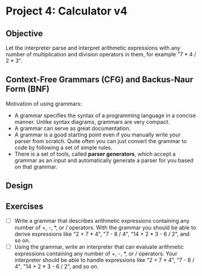 # Project 4: Calculator v4

## Objective

Let the interpreter parse and interpret arithmetic expressions with any number of multiplication and division operators in them, for example "7 * 4 / 2 * 3".




## Context-Free Grammars (CFG) and Backus-Naur Form (BNF)

Motivation of using grammars:

- A grammar specifies the syntax of a programming language in a concise manner. Unlike syntax diagrams, grammars are very compact.
- A grammar can serve as great documentation.
- A grammar is a good starting point even if you manually write your parser from scratch. Quite often you can just convert the grammar to code by following a set of simple rules.
- There is a set of tools, called **parser generators**, which accept a grammar as an input and automatically generate a parser for you based on that grammar.




## Design




## Exercises

- [ ] Write a grammar that describes arithmetic expressions containing any number of +, -, *, or / operators. With the grammar you should be able to derive expressions like "2 + 7 * 4", "7 - 8 / 4", "14 + 2 * 3 - 6 / 2", and so on.
- [ ] Using the grammar, write an interpreter that can evaluate arithmetic expressions containing any number of +, -, *, or / operators. Your interpreter should be able to handle expressions like "2 + 7 * 4", "7 - 8 / 4", "14 + 2 * 3 - 6 / 2", and so on.
